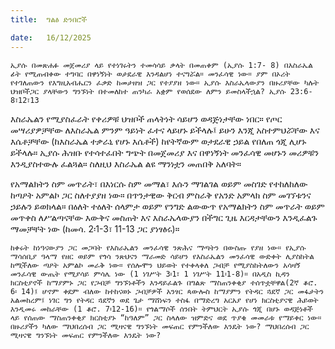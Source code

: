 ```yaml
---
title:  ግልፅ ድንበሮች

date:   16/12/2025
---
```


`ኢያሱ በመጽሐፉ መጀመሪያ ላይ የተነገሩትን ተመሳሳይ ቃላት በመጠቀም (ኢያሱ 1:7- 8) በእስራኤል ፊት የሚጠብቀው ተግባር በዋነኝነት ወታደራዊ እንዳልሆነ ተናግሯል። መንፈሳዊ ነው። ያም በኦሪት የተገለጠውን የእግዚአብሔርን ፈቃድ ከመታዘዝ ጋር የተያያዘ ነው። ኢያሱ እስራኤላውያን በዙሪያቸው ካሉት ህዝቦችጋር ያላቸውን ግንኙነት በተመለከተ ጠንካራ አቋም የወሰደው ለምን ይመስላችኋል? ኢያሱ 23:6- 8፣12፣13
`


እስራኤልን የሚያስፈራት የቀሪዎቹ ህዝቦች ጠላትነት ሳይሆን ወዳጅነታቸው ነበር። የጦር መሣሪያዎቻቸው ለእስራኤል ምንም ዓይነት ፈተና ላይሆኑ ይችላሉ፤ ይሁን እንጂ አስተምህሯቸው እና እሴቶቻቸው (ከእስራኤል ተቃራኒ የሆኑ እሴቶች) ከየትኛውም ወታደራዊ ኃይል የበለጠ ጎጂ ሊሆኑ ይችላሉ። ኢያሱ ሕዝቡ የተሳተፈበት ግጭት በመጀመሪያ እና በዋነኝነት መንፈሳዊ መሆኑን መሪዎቹን እንዲያስተውሉ ፈልጓል። ስለዚህ እስራኤል ልዩ ማንነቷን መጠበቅ አለባት።

የአማልክትን ስም መጥራት፣ በእነርሱ ስም መማል፣ እሱን ማገልገል ወይም መስገድ የተከለከለው ከጣዖት አምልኮ ጋር ስለተያያዘ ነው። በጥንታዊው ቅርብ ምስራቅ የአንድ አምላክ ስም መገኘቱንና ኃይሉን ይወክላል። በዕለት ተዕለት ሰላምታ ወይም የንግድ ልውውጥ የአማልክትን ስም መጥራት ወይም መጥቀስ ለሥልጣናቸው እውቅና መስጠት እና እስራኤላውያን በችግር ጊዜ እርዳታቸውን እንዲፈልጉ ማመቻቸት ነው (ከመሳ. 2፡1-3፣ 11-13 ጋር ያነፃፅሩ)።

`ከቀሩት ከነዓናውያን ጋር መጋባት የእስራኤልን መንፈሳዊ ንጽሕና ማጣትን በውስጡ የያዘ ነው። የኢያሱ ማሳሰቢያ ዓላማ የዘር ወይም የጎሳ ንጽህናን ማራመድ ሳይሆን የእስራኤልን መንፈሳዊ ውድቀት ሊያስከትል ከሚችለው ጣዖት አምልኮ መራቅ ነው። የሰሎሞን ህይወት የተቀላቀለ ጋብቻ የሚያስከትለውን አሳዛኝ መንፈሳዊ ውጤት የሚያሳይ ምሳሌ ነው (1 ነገሥት 3፡1፣ 1 ነገሥት 11፡1-8)። በአዲስ ኪዳን ክርስቲያኖች ከማያምኑ ጋር የጋብቻ ግንኙነቶችን እንዳይፈልጉ በግልጽ ማስጠንቀቂያ ተሰጥቷቸዋል(2ኛ ቆሮ. 6፡ 14)፤ ሆኖም ቀደም ብለው ከተከናወኑ ጋብቻዎች አንፃር ጳውሎስ ከማያምን የትዳር ጓደኛ ጋር መፋታትን አልመከረም፤ ነገር ግን የትዳር ጓደኛን ወደ ጌታ ማሸነፍን ተስፋ በማድረግ አርአያ የሆነ ክርስቲያናዊ ሕይወት እንዲመሩ መከራቸው (1 ቆሮ. 7፡12-16)። የጎልማሶች ሰንበት ትምህርት ኢያሱ ጎጂ በሆኑ ወዳጅነቶች ላይ የሰጠው ማስጠንቀቂያ ክርስቲያኑ “ከዓለም” ጋር ስላለው ዝምድና ወደ ጥያቄ መመራቱ የማይቀር ነው። በዙሪያችን ካለው ማህበረሰብ ጋር ሚዛናዊ ግንኙነት መፍጠር የምንችለው እንዴት ነው? ማህበረሰብ ጋር ሚዛናዊ ግንኙነት መፍጠር የምንችለው እንዴት ነው?
`